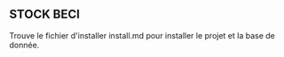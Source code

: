 
## STOCK BECI

Trouve le fichier d'installer install.md pour installer le projet et la base de donnée. 